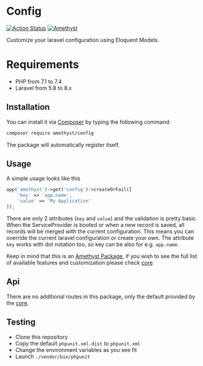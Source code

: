 # Config

[![Action Status](https://github.com/amethyst-php/config/workflows/Test/badge.svg)](https://github.com/amethyst-php/config/actions)
[![Amethyst](https://img.shields.io/badge/Package-Amethyst-7e57c2)](https://github.com/amethyst-php/amethyst)

Customize your laravel configuration using Eloquent Models. 

# Requirements

- PHP from 7.1 to 7.4
- Laravel from 5.8 to 8.x

## Installation

You can install it via [Composer](https://getcomposer.org/) by typing the following command:

```bash
composer require amethyst/config
```

The package will automatically register itself.

## Usage

A simple usage looks like this

```php
app('amethyst')->get('config')->createOrFail([
    'key' => 'app.name',
    'value' => 'My Application'
]);
```

There are only 2 attributes (`key` and `value`) and the validation is pretty basic.
When the ServiceProvider is booted or when a new record is saved, all records will be merged with the current configuration. This means you can override the current laravel configuration or create your own.
The attribute `key` works with dot notation too, so key can be also for e.g. `app.name`.

Keep in mind that this is an [Amethyst Package](https://github.com/amethyst-php/amethyst), if you wish to see the full list of available features and customization please check [core](https://github.com/amethyst-php/core)

## Api

There are no additional routes in this package, only the default provided by the [core](https://github.com/amethyst-php/core).

## Testing

- Clone this repository
- Copy the default `phpunit.xml.dist` to `phpunit.xml`
- Change the environment variables as you see fit
- Launch `./vendor/bin/phpunit`
